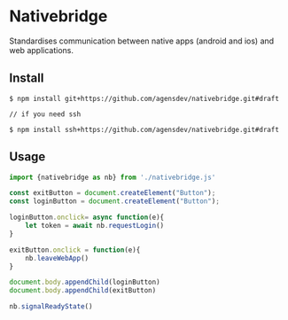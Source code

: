 # Nativebridge

Standardises communication between native apps (android and ios) and web applications.

## Install

```
$ npm install git+https://github.com/agensdev/nativebridge.git#draft

// if you need ssh

$ npm install ssh+https://github.com/agensdev/nativebridge.git#draft
```

## Usage

```js
import {nativebridge as nb} from './nativebridge.js'

const exitButton = document.createElement("Button");
const loginButton = document.createElement("Button");

loginButton.onclick= async function(e){
    let token = await nb.requestLogin()
}

exitButton.onclick = function(e){
    nb.leaveWebApp()
}

document.body.appendChild(loginButton)
document.body.appendChild(exitButton)

nb.signalReadyState()

```
